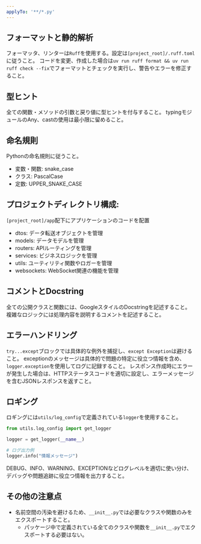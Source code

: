 ```yaml
---
applyTo: '**/*.py'
---
```


## フォーマットと静的解析

フォーマッタ、リンターは`Ruff`を使用する。設定は`[project_root]/.ruff.toml`に従うこと。
コードを変更、作成した場合は`uv run ruff format && uv run ruff check --fix`でフォーマットとチェックを実行し、警告やエラーを修正すること。

## 型ヒント

全ての関数・メソッドの引数と戻り値に型ヒントを付与すること。
typingモジュールのAny、castの使用は最小限に留めること。

## 命名規則

Pythonの命名規則に従うこと。

- 変数・関数: snake_case
- クラス: PascalCase
- 定数: UPPER_SNAKE_CASE

## プロジェクトディレクトリ構成:

`[project_root]/app`配下にアプリケーションのコードを配置

- dtos: データ転送オブジェクトを管理
- models: データモデルを管理
- routers: APIルーティングを管理
- services: ビジネスロジックを管理
- utils: ユーティリティ関数やロガーを管理
- websockets: WebSocket関連の機能を管理

## コメントとDocstring

全ての公開クラスと関数には、GoogleスタイルのDocstringを記述すること。
複雑なロジックには処理内容を説明するコメントを記述すること。

## エラーハンドリング

`try...except`ブロックでは具体的な例外を捕捉し、`except Exception`は避けること。
exceptionのメッセージは具体的で問題の特定に役立つ情報を含め、`logger.exception`を使用してログに記録すること。
レスポンス作成時にエラーが発生した場合は、HTTPステータスコードを適切に設定し、エラーメッセージを含むJSONレスポンスを返すこと。

## ロギング

ロギングには`utils/log_config`で定義されている`logger`を使用すること。

```python
from utils.log_config import get_logger

logger = get_logger(__name__)

# ログ出力例
logger.info("情報メッセージ")
```

DEBUG、INFO、WARNING、EXCEPTIONなどログレベルを適切に使い分け、デバッグや問題追跡に役立つ情報を出力すること。

## その他の注意点

- 名前空間の汚染を避けるため、`__init__.py`では必要なクラスや関数のみをエクスポートすること。
  - パッケージ中で定義されている全てのクラスや関数を`__init__.py`でエクスポートする必要はない。
